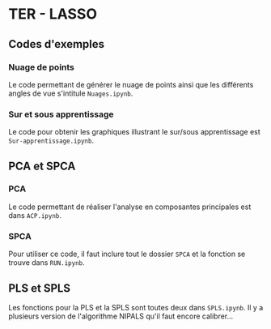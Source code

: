 # TER - LASSO
## Codes d'exemples
### Nuage de points
Le code permettant de générer le nuage de points ainsi que les différents angles de vue s'intitule `Nuages.ipynb`.

### Sur et sous apprentissage
Le code pour obtenir les graphiques illustrant le sur/sous apprentissage est `Sur-apprentissage.ipynb`.

## PCA et SPCA
### PCA 
Le code permettant de réaliser l'analyse en composantes principales est dans `ACP.ipynb`.

### SPCA 
Pour utiliser ce code, il faut inclure tout le dossier `SPCA` et la fonction se trouve dans `RUN.ipynb`.

## PLS et SPLS
Les fonctions pour la PLS et la SPLS sont toutes deux dans `SPLS.ipynb`. Il y a plusieurs version de l'algorithme NIPALS qu'il faut encore calibrer... 
